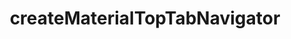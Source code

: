 ---
id: material-top-tab-navigator
title: createMaterialTopTabNavigator
sidebar_label: createMaterialTopTabNavigator
---